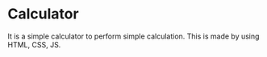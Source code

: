# Calculator

It is a simple calculator to perform simple calculation.
This is made by using HTML, CSS, JS.

